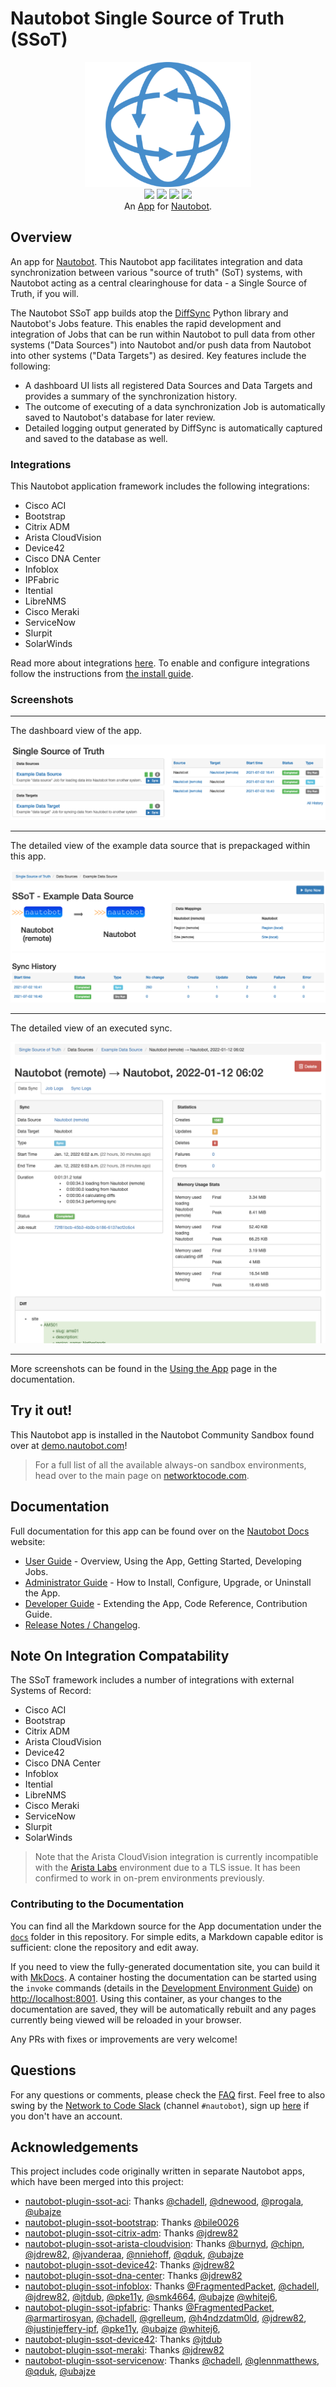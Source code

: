 # Nautobot Single Source of Truth (SSoT)

<p align="center">
  <img src="https://raw.githubusercontent.com/nautobot/nautobot-app-ssot/develop/docs/images/icon-nautobot-ssot.png" class="logo" height="200px">
  <br>
  <a href="https://github.com/nautobot/nautobot-app-ssot/actions"><img src="https://github.com/nautobot/nautobot-app-ssot/actions/workflows/ci.yml/badge.svg?branch=main"></a>
  <a href="https://docs.nautobot.com/projects/ssot/en/latest/"><img src="https://readthedocs.org/projects/nautobot-plugin-ssot/badge/"></a>
  <a href="https://pypi.org/project/nautobot-ssot/"><img src="https://img.shields.io/pypi/v/nautobot-ssot"></a>
  <a href="https://pypi.org/project/nautobot-ssot/"><img src="https://img.shields.io/pypi/dm/nautobot-ssot"></a>
  <br>
  An <a href="https://networktocode.com/nautobot-apps/">App</a> for <a href="https://nautobot.com/">Nautobot</a>.
</p>


## Overview

An app for [Nautobot](https://github.com/nautobot/nautobot). This Nautobot app facilitates integration and data synchronization between various "source of truth" (SoT) systems, with Nautobot acting as a central clearinghouse for data - a Single Source of Truth, if you will.

The Nautobot SSoT app builds atop the [DiffSync](https://github.com/networktocode/diffsync) Python library and Nautobot's Jobs feature. This enables the rapid development and integration of Jobs that can be run within Nautobot to pull data from other systems ("Data Sources") into Nautobot and/or push data from Nautobot into other systems ("Data Targets") as desired. Key features include the following:

* A dashboard UI lists all registered Data Sources and Data Targets and provides a summary of the synchronization history.
* The outcome of executing of a data synchronization Job is automatically saved to Nautobot's database for later review.
* Detailed logging output generated by DiffSync is automatically captured and saved to the database as well.

### Integrations

This Nautobot application framework includes the following integrations:

- Cisco ACI
- Bootstrap
- Citrix ADM
- Arista CloudVision
- Device42
- Cisco DNA Center
- Infoblox
- IPFabric
- Itential
- LibreNMS
- Cisco Meraki
- ServiceNow
- Slurpit
- SolarWinds

Read more about integrations [here](https://docs.nautobot.com/projects/ssot/en/latest/user/integrations). To enable and configure integrations follow the instructions from [the install guide](https://docs.nautobot.com/projects/ssot/en/latest/admin/install/#integrations-configuration).

### Screenshots

---

The dashboard view of the app.

![Dashboard View](https://raw.githubusercontent.com/nautobot/nautobot-app-ssot/develop/docs/images/dashboard_initial.png)

---

The detailed view of the example data source that is prepackaged within this app.

![Data Source Detail View](https://raw.githubusercontent.com/nautobot/nautobot-app-ssot/develop/docs/images/data_source_detail.png)

---

The detailed view of an executed sync.

![Sync Detail View](https://raw.githubusercontent.com/nautobot/nautobot-app-ssot/develop/docs/images/sync_detail.png)

---

More screenshots can be found in the [Using the App](https://docs.nautobot.com/projects/ssot/en/latest/user/app_use_cases/) page in the documentation.

## Try it out!

This Nautobot app is installed in the Nautobot Community Sandbox found over at [demo.nautobot.com](https://demo.nautobot.com/)!

> For a full list of all the available always-on sandbox environments, head over to the main page on [networktocode.com](https://www.networktocode.com/nautobot/sandbox-environments/).

## Documentation

Full documentation for this app can be found over on the [Nautobot Docs](https://docs.nautobot.com) website:

* [User Guide](https://docs.nautobot.com/projects/ssot/en/latest/user/app_overview/) - Overview, Using the App, Getting Started, Developing Jobs.
* [Administrator Guide](https://docs.nautobot.com/projects/ssot/en/latest/admin/install/) - How to Install, Configure, Upgrade, or Uninstall the App.
* [Developer Guide](https://docs.nautobot.com/projects/ssot/en/latest/dev/contributing/) - Extending the App, Code Reference, Contribution Guide.
* [Release Notes / Changelog](https://docs.nautobot.com/projects/ssot/en/latest/admin/release_notes/).

## Note On Integration Compatability

The SSoT framework includes a number of integrations with external Systems of Record:

* Cisco ACI
* Bootstrap
* Citrix ADM
* Arista CloudVision
* Device42
* Cisco DNA Center
* Infoblox
* Itential
* LibreNMS
* Cisco Meraki
* ServiceNow
* Slurpit
* SolarWinds

> Note that the Arista CloudVision integration is currently incompatible with the [Arista Labs](https://labs.arista.com/) environment due to a TLS issue. It has been confirmed to work in on-prem environments previously.

### Contributing to the Documentation

You can find all the Markdown source for the App documentation under the [`docs`](https://github.com/nautobot/nautobot-app-ssot/tree/develop/docs) folder in this repository. For simple edits, a Markdown capable editor is sufficient: clone the repository and edit away.

If you need to view the fully-generated documentation site, you can build it with [MkDocs](https://www.mkdocs.org/). A container hosting the documentation can be started using the `invoke` commands (details in the [Development Environment Guide](https://docs.nautobot.com/projects/ssot/en/latest/dev/dev_environment/#docker-development-environment)) on [http://localhost:8001](http://localhost:8001). Using this container, as your changes to the documentation are saved, they will be automatically rebuilt and any pages currently being viewed will be reloaded in your browser.

Any PRs with fixes or improvements are very welcome!

## Questions

For any questions or comments, please check the [FAQ](https://docs.nautobot.com/projects/ssot/en/latest/user/faq/) first. Feel free to also swing by the [Network to Code Slack](https://networktocode.slack.com/) (channel `#nautobot`), sign up [here](http://slack.networktocode.com/) if you don't have an account.

## Acknowledgements

This project includes code originally written in separate Nautobot apps, which have been merged into this project:

- [nautobot-plugin-ssot-aci](https://github.com/nautobot/nautobot-plugin-ssot-aci):
    Thanks
    [@chadell](https://github.com/chadell),
    [@dnewood](https://github.com/dnewood),
    [@progala](https://github.com/progala),
    [@ubajze](https://github.com/ubajze)
- [nautobot-plugin-ssot-bootstrap](https://github.com/nautobot/nautobot-plugin-ssot-bootstrap):
    Thanks
    [@bile0026](https://github.com/bile0026)
- [nautobot-plugin-ssot-citrix-adm](https://github.com/nautobot/nautobot-plugin-ssot-citrix-adm):
    Thanks
    [@jdrew82](https://github.com/jdrew82)
- [nautobot-plugin-ssot-arista-cloudvision](https://github.com/nautobot/nautobot-plugin-ssot-arista-cloudvision):
    Thanks
    [@burnyd](https://github.com/burnyd),
    [@chipn](https://github.com/chipn),
    [@jdrew82](https://github.com/jdrew82),
    [@jvanderaa](https://github.com/jvanderaa),
    [@nniehoff](https://github.com/nniehoff),
    [@qduk](https://github.com/qduk),
    [@ubajze](https://github.com/ubajze)
- [nautobot-plugin-ssot-device42](https://github.com/nautobot/nautobot-plugin-ssot-device42):
    Thanks
    [@jdrew82](https://github.com/jdrew82)
- [nautobot-plugin-ssot-dna-center](https://github.com/nautobot/nautobot-plugin-ssot-dna-center):
    Thanks
    [@jdrew82](https://github.com/jdrew82)
- [nautobot-plugin-ssot-infoblox](https://github.com/nautobot/nautobot-plugin-ssot-infoblox):
    Thanks
    [@FragmentedPacket](https://github.com/FragmentedPacket),
    [@chadell](https://github.com/chadell),
    [@jdrew82](https://github.com/jdrew82),
    [@jtdub](https://github.com/jtdub),
    [@pke11y](https://github.com/pke11y),
    [@smk4664](https://github.com/smk4664),
    [@ubajze](https://github.com/ubajze)
    [@whitej6](https://github.com/whitej6),
- [nautobot-plugin-ssot-ipfabric](https://github.com/nautobot/nautobot-plugin-ssot-ipfabric):
    Thanks
    [@FragmentedPacket](https://github.com/FragmentedPacket),
    [@armartirosyan](https://github.com/armartirosyan),
    [@chadell](https://github.com/chadell),
    [@grelleum](https://github.com/grelleum),
    [@h4ndzdatm0ld](https://github.com/h4ndzdatm0ld),
    [@jdrew82](https://github.com/jdrew82),
    [@justinjeffery-ipf](https://github.com/justinjeffery-ipf),
    [@pke11y](https://github.com/pke11y),
    [@ubajze](https://github.com/ubajze)
    [@whitej6](https://github.com/whitej6),
- [nautobot-plugin-ssot-device42](https://github.com/nautobot/nautobot-plugin-ssot-itential):
    Thanks
    [@jtdub](https://github.com/jtdub)
- [nautobot-plugin-ssot-meraki](https://github.com/nautobot/nautobot-plugin-ssot-meraki):
    Thanks
    [@jdrew82](https://github.com/jdrew82)
- [nautobot-plugin-ssot-servicenow](https://github.com/nautobot/nautobot-plugin-ssot-servicenow):
    Thanks
    [@chadell](https://github.com/chadell),
    [@glennmatthews](https://github.com/glennmatthews),
    [@qduk](https://github.com/qduk),
    [@ubajze](https://github.com/ubajze)
